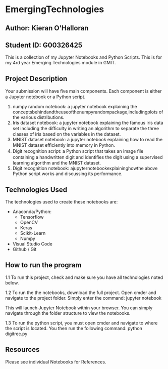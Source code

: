 # EmergingTechnologies

## Author: Kieran O'Halloran

## Student ID: G00326425

This is a collection of my Jupyter Notebooks and Python Scripts. This is for my 4rd year Emerging Technologies module in GMIT.


## Project Description
Your submission will have ﬁve main components. Each component is either a Jupyter notebook or a Python script. 
1. numpy random notebook: a jupyter notebook explaining the conceptsbehindandtheuseofthenumpyrandompackage,includingplots of the various distributions.
2. Iris dataset notebook: a jupyter notebook explaining the famous iris data set including the diﬃculty in writing an algorithm to separate the three classes of iris based on the variables in the dataset. 
3. MNIST dataset notebook: a jupyter notebook explaining how to read the MNIST dataset eﬃciently into memory in Python. 
4. Digit recognition script: a Python script that takes an image ﬁle containing a handwritten digit and identiﬁes the digit using a supervised learning algorithm and the MNIST dataset. 
5. Digit recognition notebook: ajupyternotebookexplaininghowthe above Python script works and discussing its performance. 

## Technologies Used
The technologies used to create these notebooks are:

 * Anaconda/Python:
    * Tensorflow
    * OpenCV
    * Keras
    * Scikit-Learn
    * Numpy
 * Visual Studio Code
 * Github / Git
 
## How to run the program
1.1 To run this project, check and make sure you have all technologies noted below.

1.2 To run the the notebooks, download the full project. Open cmder and navigate to the project folder. Simply enter the command:
jupyter notebook 

This will launch Jupyter Notebook within your browser. You can simply navigate through the folder structure to view the notebooks.

1.3 To run the python script, you must open cmder and navigate to where the script is located. You then run the following command: 
python digitrec.py 

## Resources
Please see individual Notebooks for References.
